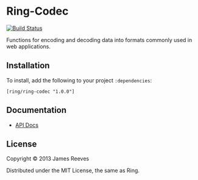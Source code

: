 # Ring-Codec

[![Build Status](https://travis-ci.org/ring-clojure/ring-codec.png?branch=master)](https://travis-ci.org/ring-clojure/ring-codec)

Functions for encoding and decoding data into formats commonly used in
web applications.

## Installation

To install, add the following to your project `:dependencies`:

    [ring/ring-codec "1.0.0"]

## Documentation

* [API Docs](http://ring-clojure.github.com/ring-codec/ring.util.codec.html)

## License

Copyright © 2013 James Reeves

Distributed under the MIT License, the same as Ring.

